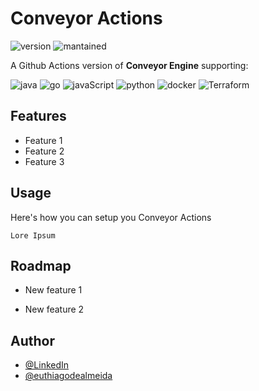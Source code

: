 
# Conveyor Actions
![version](https://img.shields.io/badge/version-0.0.0-orange.svg?style=for-the-badge)
![mantained](https://img.shields.io/badge/mantained-yes-green.svg?style=for-the-badge) 

A Github Actions version of **Conveyor Engine** supporting:

![java](https://img.shields.io/badge/java-%23ED8B00.svg?style=for-the-badge&logo=openjdk&logoColor=white)
![go](https://img.shields.io/badge/go-%2300ADD8.svg?style=for-the-badge&logo=go&logoColor=white)
![javaScript](https://img.shields.io/badge/javascript-%23323330.svg?style=for-the-badge&logo=javascript&logoColor=%23F7DF1E)
![python](https://img.shields.io/badge/python-3670A0?style=for-the-badge&logo=python&logoColor=ffdd54)
![docker](https://img.shields.io/badge/docker-%230db7ed.svg?style=for-the-badge&logo=docker&logoColor=white)
![Terraform](https://img.shields.io/badge/terraform-%235835CC.svg?style=for-the-badge&logo=terraform&logoColor=white)


## Features

- Feature 1
- Feature 2
- Feature 3


## Usage
Here's how you can setup you Conveyor Actions

```actions
Lore Ipsum
```


## Roadmap

- New feature 1

- New feature 2


## Author
- [@LinkedIn](www.linkedin.com/in/euthiagodealmeida)
- [@euthiagodealmeida](https://www.github.com/euthiagodealmeida)

